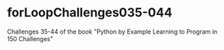 # forLoopChallenges035-044
Challenges 35-44 of the book "Python by Example Learning to Program in 150 Challenges"
